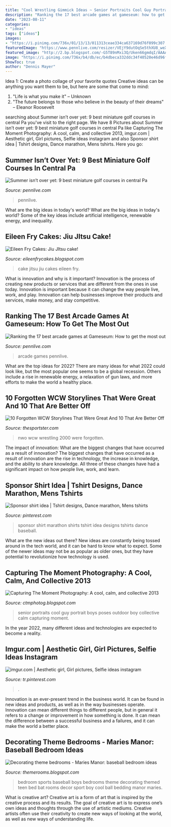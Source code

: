 ```yaml
---
title: "Cool Wrestling Gimmick Ideas ~ Senior Portraits Cool Guy Portrait Boys Poses Outdoor Boy Collective Calm Capturing Moment"
description: "Ranking the 17 best arcade games at gameseum: how to get the most out"
date: "2023-08-11"
categories:
- "ideas"
tags: ["ideas"]
images:
- "https://i.pinimg.com/736x/01/13/13/011313ceae334ca637169d76f099c307.jpg"
featuredImage: "https://www.pennlive.com/resizer/VEjY9dutOqSe5thXU8_weXSYZmk=/1200x0/arc-anglerfish-arc2-prod-advancelocal.s3.amazonaws.com/public/STBYSVPVCFDFHNAVWCWFRB4N3U.jpg"
featured_image: "http://2.bp.blogspot.com/-G5T89nMxi3Q/Uken66gmdqI/AAAAAAAAAm8/1PODr0xPmOg/s1600/photo-263.jpg"
image: "https://i.pinimg.com/736x/b4/db/ec/b4dbeca332ddc34f40520e46d96febdb.jpg"
ShowToc: true
author: "Dennis Mayer"
---
```



Idea 1: Create a photo collage of your favorite quotes
Creative ideas can be anything you want them to be, but here are some that come to mind: 

1. "Life is what you make it" – Unknown
2. "The future belongs to those who believe in the beauty of their dreams" – Eleanor Roosevelt

	

		
searching about Summer isn’t over yet: 9 best miniature golf courses in central Pa you've visit to the right page. We have 8 Pictures about Summer isn’t over yet: 9 best miniature golf courses in central Pa like Capturing The Moment Photography: A cool, calm, and collective 2013, imgur.com | Aesthetic girl, Girl pictures, Selfie ideas instagram and also Sponsor shirt idea | Tshirt designs, Dance marathon, Mens tshirts. Here you go:
		
    
## Summer Isn’t Over Yet: 9 Best Miniature Golf Courses In Central Pa

<img loading=lazy src="https://www.pennlive.com/resizer/VEjY9dutOqSe5thXU8_weXSYZmk=/1200x0/arc-anglerfish-arc2-prod-advancelocal.s3.amazonaws.com/public/STBYSVPVCFDFHNAVWCWFRB4N3U.jpg" onerror="this.onerror=null;this.src='https://tse1.mm.bing.net/th?id=OIP.6fYqGeWyYKBOjrwOtAbWngHaFj&amp;pid=15.1';" alt="Summer isn’t over yet: 9 best miniature golf courses in central Pa">

_Source: pennlive.com_

>pennlive. 

	

What are the big ideas in today's world?
What are the big ideas in today's world? 
Some of the key ideas include artificial intelligence, renewable energy, and inequality.

    
## Eileen Fry Cakes: Jiu JItsu Cake!

<img loading=lazy src="http://2.bp.blogspot.com/-G5T89nMxi3Q/Uken66gmdqI/AAAAAAAAAm8/1PODr0xPmOg/s1600/photo-263.jpg" onerror="this.onerror=null;this.src='https://tse4.mm.bing.net/th?id=OIP.MYRtHywvirniKlHKY4KUNwHaJ4&amp;pid=15.1';" alt="Eileen Fry Cakes: Jiu JItsu cake!">

_Source: eileenfrycakes.blogspot.com_

>cake jitsu jiu cakes eileen fry. 

	

What is innovation and why is it important?
Innovation is the process of creating new products or services that are different from the ones in use today. Innovation is important because it can change the way people live, work, and play. Innovation can help businesses improve their products and services, make money, and stay competitive.

    
## Ranking The 17 Best Arcade Games At Gameseum: How To Get The Most Out

<img loading=lazy src="https://www.pennlive.com/resizer/ecj41Ljb7g8vsjpgPiU6KWWOD8Y=/1200x0/arc-anglerfish-arc2-prod-advancelocal.s3.amazonaws.com/public/6KAGJHRY3VCI5E6EL2YENZV2PA.jpg" onerror="this.onerror=null;this.src='https://tse2.mm.bing.net/th?id=OIP.JXxJ31O006OtiYWtzPdgugHaE8&amp;pid=15.1';" alt="Ranking the 17 best arcade games at Gameseum: How to get the most out">

_Source: pennlive.com_

>arcade games pennlive. 

	

What are the top ideas for 2022?
There are many ideas for what 2022 could look like, but the most popular one seems to be a global recession. Others include a rise in renewable energy, a relaxation of gun laws, and more efforts to make the world a healthy place.

    
## 10 Forgotten WCW Storylines That Were Great And 10 That Are Better Off

<img loading=lazy src="https://static1.thesportsterimages.com/wordpress/wp-content/uploads/2018/10/Guerrero-nWo-2000.jpg" onerror="this.onerror=null;this.src='https://tse1.mm.bing.net/th?id=OIP.VXwSB8iirE4fL1kTQhhVbQHaD5&amp;pid=15.1';" alt="10 Forgotten WCW Storylines That Were Great And 10 That Are Better Off">

_Source: thesportster.com_

>nwo wcw wrestling 2000 were forgotten. 

	

The impact of innovation: What are the biggest changes that have occurred as a result of innovation?
The biggest changes that have occurred as a result of innovation are the rise in technology, the increase in knowledge, and the ability to share knowledge. All three of these changes have had a significant impact on how people live, work, and learn.

    
## Sponsor Shirt Idea | Tshirt Designs, Dance Marathon, Mens Tshirts

<img loading=lazy src="https://i.pinimg.com/736x/b4/db/ec/b4dbeca332ddc34f40520e46d96febdb.jpg" onerror="this.onerror=null;this.src='https://tse3.mm.bing.net/th?id=OIP.HPLLyu1FkYaPijAe2SA7FAHaJ3&amp;pid=15.1';" alt="Sponsor shirt idea | Tshirt designs, Dance marathon, Mens tshirts">

_Source: pinterest.com_

>sponsor shirt marathon shirts tshirt idea designs tshirts dance baseball. 

	

What are the new ideas out there?
New ideas are constantly being tossed around in the tech world, and it can be hard to know what to expect. Some of the newer ideas may not be as popular as older ones, but they have potential to revolutionize how technology is used.

    
## Capturing The Moment Photography: A Cool, Calm, And Collective 2013

<img loading=lazy src="http://2.bp.blogspot.com/-KUQFO1tC9X4/UIIP8g7onvI/AAAAAAAACuo/EKUjQ991NCM/s640/1748_high_school_senior_portrait_photographer_outdoor_junction_city_kansas.jpg" onerror="this.onerror=null;this.src='https://tse1.mm.bing.net/th?id=OIP.rNGrNg0GwsgAeQ9GiiqNewAAAA&amp;pid=15.1';" alt="Capturing The Moment Photography: A cool, calm, and collective 2013">

_Source: ctmphotog.blogspot.com_

>senior portraits cool guy portrait boys poses outdoor boy collective calm capturing moment. 

	

In the year 2022, many different ideas and technologies are expected to become a reality.

    
## Imgur.com | Aesthetic Girl, Girl Pictures, Selfie Ideas Instagram

<img loading=lazy src="https://i.pinimg.com/736x/01/13/13/011313ceae334ca637169d76f099c307.jpg" onerror="this.onerror=null;this.src='https://tse2.mm.bing.net/th?id=OIP.uvgWlBkiuPuRW-6vcRHP5AHaHa&amp;pid=15.1';" alt="imgur.com | Aesthetic girl, Girl pictures, Selfie ideas instagram">

_Source: tr.pinterest.com_

>. 

	

Innovation is an ever-present trend in the business world. It can be found in new ideas and products, as well as in the way businesses operate. Innovation can mean different things to different people, but in general it refers to a change or improvement in how something is done. It can mean the difference between a successful business and a failures, and it can make the world a better place.

    
## Decorating Theme Bedrooms - Maries Manor: Baseball Bedroom Ideas

<img loading=lazy src="https://3.bp.blogspot.com/-bVkIKldOhyo/TqrK_qJLsYI/AAAAAAAAAXg/flDUUMf58yg/s1600/basebal+bats+theme+bed-baseball+bedroom+decorations-baseball+bedrooms.jpg" onerror="this.onerror=null;this.src='https://tse3.mm.bing.net/th?id=OIP.AguC7JwsNA0FmJv7zWRSlgAAAA&amp;pid=15.1';" alt="Decorating theme bedrooms - Maries Manor: baseball bedroom ideas">

_Source: themerooms.blogspot.com_

>bedroom sports baseball boys bedrooms theme decorating themed teen bed bat rooms decor sport boy cool ball bedding manor maries. 

	

What is creative art?
Creative art is a form of art that is inspired by the creative process and its results. The goal of creative art is to express one’s own ideas and thoughts through the use of artistic mediums. Creative artists often use their creativity to create new ways of looking at the world, as well as new ways of understanding life.

